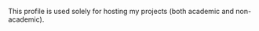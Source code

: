 This profile is used solely for hosting my projects (both academic and non-academic).
<!---
rzhao5659/rzhao5659 is a ✨ special ✨ repository because its `README.md` (this file) appears on your GitHub profile.
You can click the Preview link to take a look at your changes.
--->
